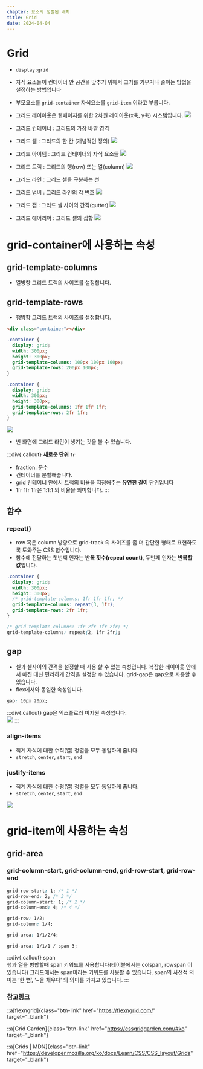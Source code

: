 ```yaml
---
chapter: 요소의 정렬된 배치
title: Grid
date: 2024-04-04
---
```


# Grid

- `display:grid`
- 자식 요소들이 컨테이너 안 공간을 맞추기 위해서 크기를 키우거나 줄이는 방법을 설정하는 방법입니다
- 부모요소를 `grid-container` 자식요소를 `grid-item` 이라고 부릅니다.
- 그리드 레이아웃은 웹페이지를 위한 2차원 레이아웃(x축, y축) 시스템입니다.
  ![](/images/basecamp-html-css/chapter07/02-1.png)

- 그리드 컨테이너 : 그리드의 가장 바깥 영역
- 그리드 셀 : 그리드의 한 칸 (개념적인 정의)
  ![](/images/basecamp-html-css/chapter07/02-2.png)

- 그리드 아이템 : 그리드 컨테이너의 자식 요소들
  ![](/images/basecamp-html-css/chapter07/02-3.png)

- 그리드 트랙 : 그리드의 행(row) 또는 열(column)
  ![](/images/basecamp-html-css/chapter07/02-4.png)

- 그리드 라인 : 그리드 셀을 구분하는 선
- 그리드 넘버 : 그리드 라인의 각 번호
  ![](/images/basecamp-html-css/chapter07/02-5.png)

- 그리드 갭 : 그리드 셀 사이의 간격(gutter)
  ![](/images/basecamp-html-css/chapter07/02-6.png)

- 그리드 에어리어 : 그리드 셀의 집합
  ![](/images/basecamp-html-css/chapter07/02-7.png)

# grid-container에 사용하는 속성

## grid-template-columns

- 열방향 그리드 트랙의 사이즈를 설정합니다.

## grid-template-rows

- 행방향 그리드 트랙의 사이즈를 설정합니다.

```html
<div class="container"></div>
```

```css
.container {
  display: grid;
  width: 300px;
  height: 300px;
  grid-template-columns: 100px 100px 100px;
  grid-template-rows: 200px 100px;
}
```

```css
.container {
  display: grid;
  width: 300px;
  height: 300px;
  grid-template-columns: 1fr 1fr 1fr;
  grid-template-rows: 2fr 1fr;
}
```

![](/images/basecamp-html-css/chapter07/02-8.png)

- 빈 화면에 그리드 라인이 생기는 것을 볼 수 있습니다.

:::div{.callout}
**새로운 단위 `fr`**

- fraction: 분수
- 컨테이너를 분할해줍니다.
- grid 컨테이너 안에서 트랙의 비율을 지정해주는 **유연한 길이** 단위입니다
- 1fr 1fr 1fr은 1:1:1 의 비율을 의미합니다.
  :::

## 함수

### repeat()

- row 혹은 column 방향으로 grid-track 의 사이즈를 좀 더 간단한 형태로 표현하도록 도와주는 CSS 함수입니다.
- 함수에 전달하는 첫번째 인자는 **반복 횟수(repeat count)**, 두번째 인자는 **반복할 값**입니다.

```css
.container {
  display: grid;
  width: 300px;
  height: 300px;
  /* grid-template-columns: 1fr 1fr 1fr; */
  grid-template-columns: repeat(3, 1fr);
  grid-template-rows: 2fr 1fr;
}
```

```css
/* grid-template-columns: 1fr 2fr 1fr 2fr; */
grid-template-columns: repeat(2, 1fr 2fr);
```

## gap

- 셀과 셀사이의 간격을 설정할 때 사용 할 수 있는 속성입니다. 복잡한 레이아웃 안에서 마진 대신 편리하게 간격을 설정할 수 있습니다. grid-gap은 gap으로 사용할 수 있습니다.
- flex에서와 동일한 속성입니다.

```css
gap: 10px 20px;
```

:::div{.callout}
gap은 익스플로러 미지원 속성입니다.  
 ![](/images/basecamp-html-css/chapter07/02-9.png)
:::

### align-items

- 직계 자식에 대한 수직(열) 정렬을 모두 동일하게 줍니다.
- `stretch`, `center`, `start`, `end`

### justify-items

- 직계 자식에 대한 수평(열) 정렬을 모두 동일하게 줍니다.
- `stretch`, `center`, `start`, `end`

![](/images/basecamp-html-css/chapter07/02-10.png)

# grid-item에 사용하는 속성

## grid-area

### grid-column-start, grid-column-end, grid-row-start, grid-row-end

```css
grid-row-start: 1; /* 1 */
grid-row-end: 2; /* 3 */
grid-column-start: 1; /* 2 */
grid-column-end: 4; /* 4 */

grid-row: 1/2;
grid-column: 1/4;

grid-area: 1/1/2/4;

grid-area: 1/1/1 / span 3;
```

:::div{.callout}
span  
행과 열을 병합할때 span 키워드를 사용합니다(테이블에서는 colspan, rowspan 이 있습니다)
그리드에서는 span이라는 키워드를 사용할 수 있습니다. span의 사전적 의미는 ‘한 뼘’, ‘~을 채우다’ 의 의미를 가지고 있습니다.
:::

### 참고링크

::a[flexngrid]{class="btn-link" href="https://flexngrid.com/" target="\_blank"}

::a[Grid Garden]{class="btn-link" href="https://cssgridgarden.com/#ko" target="\_blank"}

::a[Grids | MDN]{class="btn-link" href="https://developer.mozilla.org/ko/docs/Learn/CSS/CSS_layout/Grids" target="\_blank"}
